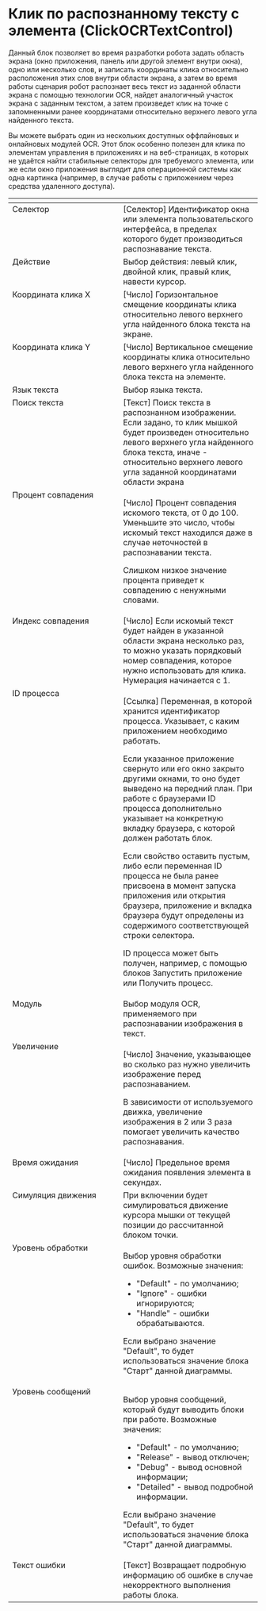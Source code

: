 # Клик по распознанному тексту с элемента (ClickOCRTextControl)

Данный блок позволяет во время разработки робота задать область экрана (окно приложения, панель или другой элемент внутри окна), одно или несколько слов, и записать координаты клика относительно расположения этих слов внутри области экрана, а затем во время работы сценария робот распознает весь текст из заданной области экрана с помощью технологии OCR, найдет аналогичный участок экрана с заданным текстом, а затем произведет клик на точке с запомненными ранее координатами относительно верхнего левого угла найденного текста.&#x20;

Вы можете выбрать один из нескольких доступных оффлайновых и онлайновых модулей OCR. Этот блок особенно полезен для клика по элементам управления в приложениях и на веб-страницах, в которых не удаётся найти стабильные селекторы для требуемого элемента, или же если окно приложения выглядит для операционной системы как одна картинка (например, в случае работы с приложением через средства удаленного доступа).

<table data-header-hidden><thead><tr><th width="256" valign="top"></th><th width="306" valign="top"></th></tr></thead><tbody><tr><td valign="top">Селектор</td><td valign="top">[Селектор] Идентификатор окна или элемента пользовательского интерфейса, в пределах которого будет производиться распознавание текста.</td></tr><tr><td valign="top">Действие</td><td valign="top">Выбор действия: левый клик, двойной клик, правый клик, навести курсор.</td></tr><tr><td valign="top">Координата клика X</td><td valign="top">[Число] Горизонтальное смещение координаты клика относительно левого верхнего угла найденного блока текста на экране.</td></tr><tr><td valign="top">Координата клика Y</td><td valign="top">[Число] Вертикальное смещение координаты клика относительно левого верхнего угла найденного блока текста на элементе.</td></tr><tr><td valign="top">Язык текста</td><td valign="top">Выбор языка текста.</td></tr><tr><td valign="top">Поиск текста</td><td valign="top">[Текст] Поиск текста в распознанном изображении. Если задано, то клик мышкой будет произведен относительно левого верхнего угла найденного блока текста, иначе - относительно верхнего левого угла заданной координатами области экрана</td></tr><tr><td valign="top">Процент совпадения</td><td valign="top"><p>[Число] Процент совпадения искомого текста, от 0 до 100. Уменьшите это число, чтобы искомый текст находился даже в случае неточностей в распознавании текста. </p><p></p><p>Слишком низкое значение процента приведет к совпадению с ненужными словами.</p></td></tr><tr><td valign="top">Индекс совпадения</td><td valign="top">[Число] Если искомый текст будет найден в указанной области экрана несколько раз, то можно указать порядковый номер  совпадения, которое нужно использовать для клика. Нумерация начинается с 1.</td></tr><tr><td valign="top">ID процесса</td><td valign="top"><p>[Ссылка] Переменная, в которой хранится идентификатор процесса. Указывает, с каким приложением необходимо работать. </p><p></p><p>Если указанное приложение свернуто или его окно закрыто другими окнами, то оно будет выведено на передний план. При работе с браузерами ID процесса дополнительно указывает на конкретную вкладку браузера, с которой должен работать блок. </p><p></p><p>Если свойство оставить пустым, либо если переменная ID процесса не была ранее присвоена в момент запуска приложения или открытия браузера, приложение и вкладка браузера будут определены из содержимого соответствующей строки селектора. </p><p></p><p>ID процесса может быть получен, например, с помощью блоков Запустить приложение или Получить процесс.</p></td></tr><tr><td valign="top">Модуль</td><td valign="top">Выбор модуля OCR, применяемого при распознавании изображения в текст.</td></tr><tr><td valign="top">Увеличение</td><td valign="top"><p>[Число] Значение, указывающее во сколько раз нужно увеличить изображение перед распознаванием. </p><p></p><p>В зависимости от используемого движка, увеличение изображения в 2 или 3 раза помогает увеличить качество распознавания.</p></td></tr><tr><td valign="top">Время ожидания</td><td valign="top">[Число] Предельное время ожидания появления элемента в секундах.</td></tr><tr><td valign="top">Симуляция движения</td><td valign="top">При включении будет симулироваться движение курсора мышки от текущей позиции до рассчитанной блоком точки.</td></tr><tr><td valign="top">Уровень обработки</td><td valign="top"><p>Выбор уровня обработки ошибок. Возможные значения: </p><ul><li>"Default" - по умолчанию; </li><li>"Ignore" - ошибки игнорируются; </li><li>"Handle" - ошибки обрабатываются. </li></ul><p>Если выбрано значение "Default", то будет использоваться значение блока "Старт" данной диаграммы.</p></td></tr><tr><td valign="top">Уровень сообщений</td><td valign="top"><p>Выбор уровня сообщений, который будут выводить блоки при работе. Возможные значения: </p><ul><li>"Default" - по умолчанию; </li><li>"Release" - вывод отключен; </li><li>"Debug" - вывод основной информации; </li><li>"Detailed" - вывод подробной информации. </li></ul><p>Если выбрано значение "Default", то будет использоваться значение блока "Старт" данной диаграммы.</p></td></tr><tr><td valign="top">Текст ошибки</td><td valign="top">[Текст] Возвращает подробную информацию об ошибке в случае некорректного выполнения работы блока.</td></tr></tbody></table>
